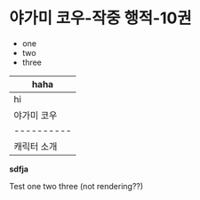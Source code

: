 # 야가미 코우-작중 행적-10권
- one
- two
- three

| haha |
|------|
|  hi  |
| 야가미 코우 |
| ---------- |
| 캐릭터 소개 |

**sdfja**

Test one two three (not rendering??)